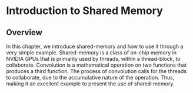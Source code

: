 # Introduction to Shared Memory


## Overview
In this chapter, we introduce shared-memory and how to use it through a very simple example. Shared-memory is a class of on-chip memory in NVIDIA GPUs that is primarily used by threads, within a thread-block, to collaborate. Convolution is a mathematical operation on two functions that produces a third function. The process of convolution calls for the threads to collaborate, due to the accumulative nature of the operation. Thus, making it an excellent example to present the use of shared-memory. 



